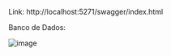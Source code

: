 Link: http://localhost:5271/swagger/index.html

Banco de Dados:

![image](https://github.com/user-attachments/assets/03f2dfd0-1002-41a5-bb7e-6ece596bf605)


